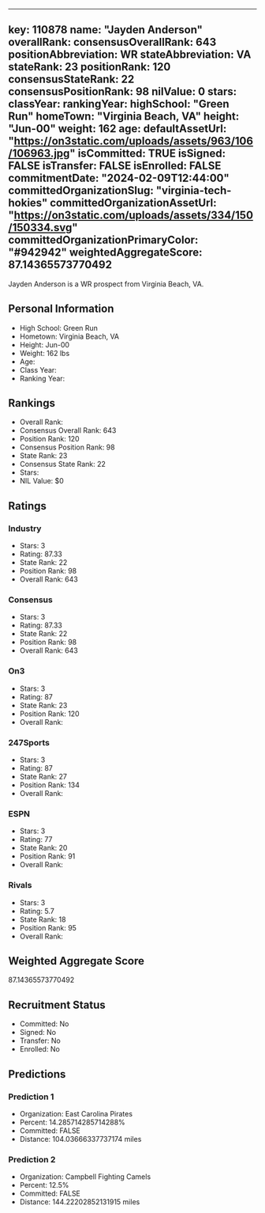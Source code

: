 ---
  key: 110878
  name: "Jayden Anderson"
  overallRank: 
  consensusOverallRank: 643
  positionAbbreviation: WR
  stateAbbreviation: VA
  stateRank: 23
  positionRank: 120
  consensusStateRank: 22
  consensusPositionRank: 98
  nilValue: 0
  stars: 
  classYear: 
  rankingYear: 
  highSchool: "Green Run"
  homeTown: "Virginia Beach, VA"
  height: "Jun-00"
  weight: 162
  age: 
  defaultAssetUrl: "https://on3static.com/uploads/assets/963/106/106963.jpg"
  isCommitted: TRUE
  isSigned: FALSE
  isTransfer: FALSE
  isEnrolled: FALSE
  commitmentDate: "2024-02-09T12:44:00"
  committedOrganizationSlug: "virginia-tech-hokies"
  committedOrganizationAssetUrl: "https://on3static.com/uploads/assets/334/150/150334.svg"
  committedOrganizationPrimaryColor: "#942942"
  weightedAggregateScore: 87.14365573770492
  ---
  
  Jayden Anderson is a WR prospect from Virginia Beach, VA.
  
  ## Personal Information
  - High School: Green Run
  - Hometown: Virginia Beach, VA
  - Height: Jun-00
  - Weight: 162 lbs
  - Age: 
  - Class Year: 
  - Ranking Year: 
  
  ## Rankings
  - Overall Rank: 
  - Consensus Overall Rank: 643
  - Position Rank: 120
  - Consensus Position Rank: 98
  - State Rank: 23
  - Consensus State Rank: 22
  - Stars: 
  - NIL Value: $0
  
  ## Ratings
  
  ### Industry
  - Stars: 3
  - Rating: 87.33
  - State Rank: 22
  - Position Rank: 98
  - Overall Rank: 643
  
  ### Consensus
  - Stars: 3
  - Rating: 87.33
  - State Rank: 22
  - Position Rank: 98
  - Overall Rank: 643
  
  ### On3
  - Stars: 3
  - Rating: 87
  - State Rank: 23
  - Position Rank: 120
  - Overall Rank: 
  
  ### 247Sports
  - Stars: 3
  - Rating: 87
  - State Rank: 27
  - Position Rank: 134
  - Overall Rank: 
  
  ### ESPN
  - Stars: 3
  - Rating: 77
  - State Rank: 20
  - Position Rank: 91
  - Overall Rank: 
  
  ### Rivals
  - Stars: 3
  - Rating: 5.7
  - State Rank: 18
  - Position Rank: 95
  - Overall Rank: 
  
  ## Weighted Aggregate Score
  87.14365573770492
  
  ## Recruitment Status
  - Committed: No
  - Signed: No
  - Transfer: No
  - Enrolled: No
  
  
  
  ## Predictions
  
  ### Prediction 1
  - Organization: East Carolina Pirates
  - Percent: 14.285714285714288%
  - Committed: FALSE
  - Distance: 104.03666337737174 miles
  
  ### Prediction 2
  - Organization: Campbell Fighting Camels
  - Percent: 12.5%
  - Committed: FALSE
  - Distance: 144.22202852131915 miles
  